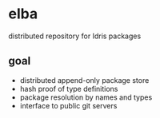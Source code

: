 # elba
distributed repository for Idris packages

## goal

- distributed append-only package store
- hash proof of type definitions
- package resolution by names and types
- interface to public git servers
